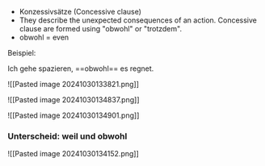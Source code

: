  + Konzessivsätze (Concessive clause)
 + They describe the unexpected consequences of an action. Concessive clause are formed using "obwohl" or "trotzdem".
 + obwohl = even 

Beispiel: 

Ich gehe spazieren, ==obwohl== es regnet. 

![[Pasted image 20241030133821.png]]


![[Pasted image 20241030134837.png]]

![[Pasted image 20241030134901.png]]
### Unterscheid: weil und obwohl

![[Pasted image 20241030134152.png]]

